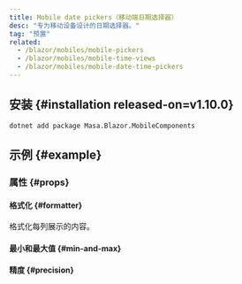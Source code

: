 ```yaml
---
title: Mobile date pickers（移动端日期选择器）
desc: "专为移动设备设计的日期选择器。"
tag: "预置"
related:
  - /blazor/mobiles/mobile-pickers
  - /blazor/mobiles/mobile-time-views
  - /blazor/mobiles/mobile-date-time-pickers
---
```


## 安装 {#installation released-on=v1.10.0}

```shell
dotnet add package Masa.Blazor.MobileComponents
```

## 示例 {#example}

### 属性 {#props}

#### 格式化 {#formatter}

格式化每列展示的内容。

<masa-example file="Examples.mobiles.mobile_date_pickers.Formatter"></masa-example>

#### 最小和最大值 {#min-and-max}

<masa-example file="Examples.mobiles.mobile_date_pickers.MinMax"></masa-example>

#### 精度 {#precision}

<masa-example file="Examples.mobiles.mobile_date_pickers.Precision"></masa-example>
